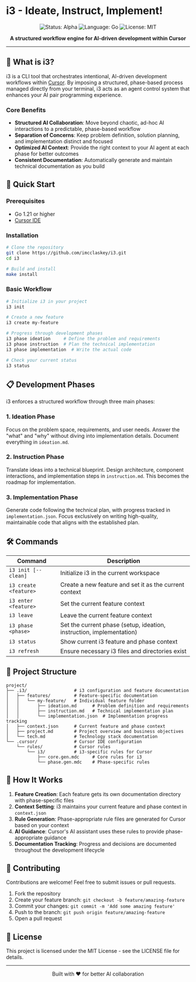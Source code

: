 # i3 - Ideate, Instruct, Implement!

<div align="center">
  <img src="https://img.shields.io/badge/status-alpha-orange" alt="Status: Alpha">
  <img src="https://img.shields.io/badge/language-go-blue" alt="Language: Go">
  <img src="https://img.shields.io/badge/license-MIT-green" alt="License: MIT">
</div>

<p align="center">
  <b>A structured workflow engine for AI-driven development within Cursor</b>
</p>

---

## 🧠 What is i3?

i3 is a CLI tool that orchestrates intentional, AI-driven development workflows within [Cursor](https://cursor.sh). By imposing a structured, phase-based process managed directly from your terminal, i3 acts as an agent control system that enhances your AI pair programming experience.

### Core Benefits

- **Structured AI Collaboration**: Move beyond chaotic, ad-hoc AI interactions to a predictable, phase-based workflow
- **Separation of Concerns**: Keep problem definition, solution planning, and implementation distinct and focused
- **Optimized AI Context**: Provide the right context to your AI agent at each phase for better outcomes
- **Consistent Documentation**: Automatically generate and maintain technical documentation as you build

## 🚀 Quick Start

### Prerequisites

- Go 1.21 or higher
- [Cursor IDE](https://cursor.sh/)

### Installation

```bash
# Clone the repository
git clone https://github.com/imcclaskey/i3.git
cd i3

# Build and install
make install
```

### Basic Workflow

```bash
# Initialize i3 in your project
i3 init

# Create a new feature
i3 create my-feature

# Progress through development phases
i3 phase ideation     # Define the problem and requirements
i3 phase instruction  # Plan the technical implementation
i3 phase implementation  # Write the actual code

# Check your current status
i3 status
```

## 📋 Development Phases

i3 enforces a structured workflow through three main phases:

### 1. Ideation Phase

Focus on the problem space, requirements, and user needs. Answer the "what" and "why" without diving into implementation details. Document everything in `ideation.md`.

### 2. Instruction Phase

Translate ideas into a technical blueprint. Design architecture, component interactions, and implementation steps in `instruction.md`. This becomes the roadmap for implementation.

### 3. Implementation Phase

Generate code following the technical plan, with progress tracked in `implementation.json`. Focus exclusively on writing high-quality, maintainable code that aligns with the established plan.

## 🛠️ Commands

| Command | Description |
|---------|-------------|
| `i3 init [--clean]` | Initialize i3 in the current workspace |
| `i3 create <feature>` | Create a new feature and set it as the current context |
| `i3 enter <feature>` | Set the current feature context |
| `i3 leave` | Leave the current feature context |
| `i3 phase <phase>` | Set the current phase (setup, ideation, instruction, implementation) |
| `i3 status` | Show current i3 feature and phase context |
| `i3 refresh` | Ensure necessary i3 files and directories exist |

## 📂 Project Structure

```
project/
├── .i3/                  # i3 configuration and feature documentation
│   ├── features/         # Feature-specific documentation
│   │   └── my-feature/   # Individual feature folder
│   │       ├── ideation.md      # Problem definition and requirements
│   │       ├── instruction.md   # Technical implementation plan
│   │       └── implementation.json  # Implementation progress tracking
│   ├── context.json      # Current feature and phase context
│   ├── project.md        # Project overview and business objectives
│   └── tech.md           # Technology stack documentation
└── .cursor/              # Cursor IDE configuration
    └── rules/            # Cursor rules
        └── i3/           # i3-specific rules for Cursor
            ├── core.gen.mdc     # Core rules for i3
            └── phase.gen.mdc    # Phase-specific rules
```

## 🔄 How It Works

1. **Feature Creation**: Each feature gets its own documentation directory with phase-specific files
2. **Context Setting**: i3 maintains your current feature and phase context in `context.json`
3. **Rule Generation**: Phase-appropriate rule files are generated for Cursor based on your context
4. **AI Guidance**: Cursor's AI assistant uses these rules to provide phase-appropriate guidance
5. **Documentation Tracking**: Progress and decisions are documented throughout the development lifecycle

## 🤝 Contributing

Contributions are welcome! Feel free to submit issues or pull requests.

1. Fork the repository
2. Create your feature branch: `git checkout -b feature/amazing-feature`
3. Commit your changes: `git commit -m 'Add some amazing feature'`
4. Push to the branch: `git push origin feature/amazing-feature`
5. Open a pull request

## 📄 License

This project is licensed under the MIT License - see the LICENSE file for details.

---

<p align="center">
  Built with ❤️ for better AI collaboration
</p>